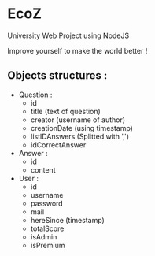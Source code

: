 # EcoZ

University Web Project using NodeJS

Improve yourself to make the world better !

## Objects structures :
- Question :
    - id
    - title (text of question)
    - creator (username of author)
    - creationDate (using timestamp)
    - listIDAnswers (Splitted with ',')
    - idCorrectAnswer
- Answer :
    - id
    - content
- User :
    - id
    - username
    - password
    - mail
    - hereSince (timestamp)
    - totalScore
    - isAdmin
    - isPremium